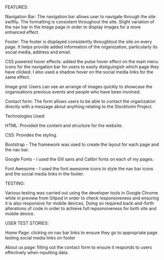 
FEATURES:


Navigation Bar: The navigation bar allows user to navigate through the site swiftly. The formatting is consistent throughout the site. Slight variation of the nav bar in the Image page in order to display images for a more enhanced effect. 

Footer: The footer is displayed consistently throughtout the site on every page. It helps provide added information of the organization, particularly its social media, address and email. 

CSS powered hover effects: added the pulse hover effect on the main menu icons for the navigation bar for users to easily distiguingish which page they have clicked. I also used a shadow hover on the social media links for the same effect. 

Image grid: Users can see an arrange of images quickly to showcase the organisations previous events and people who have been involved. 

Contact form: The form allows users to be able to contact the organization directly with a message about anything relating to the Stockholm Project. 


Technologies Used: 

HTML: Provided the content and structure for the website. 

CSS: Provides the styling.

Bootstrap - The framework was used to create the layout for each page and the nav bar. 

Google Fonts - I used the Gill sans and Calibri fonts on each of my pages.

Font Awesome - I used the font awesome icons to style the nav bar icons and the social media links in the footer.



TESTING:

Various testing was carried out using the developer tools in Google Chrome while in preview from Gitpod in order to check responsiveness and ensuring it is also responsive for mobile devices. Doing so required back-and-forth alterations of code in order to achieve full repsonsiveness for both site and mobile device. 


USER TEST STORIES:

Home Page:
	clicking on nav bar links to ensure they go to appropriate page
	testing social media links on footer

About us page: 
	filling out the contact form to ensure it responds to users effectively when inputting data.
	